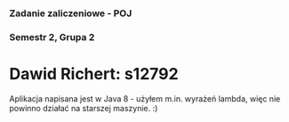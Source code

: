 ### Zadanie zaliczeniowe - POJ ###
### Semestr 2, Grupa 2 ###

# **Dawid Richert: s12792** #

Aplikacja napisana jest w Java 8 - użyłem m.in. wyrażeń lambda, 
więc nie powinno działać na starszej maszynie. :)
